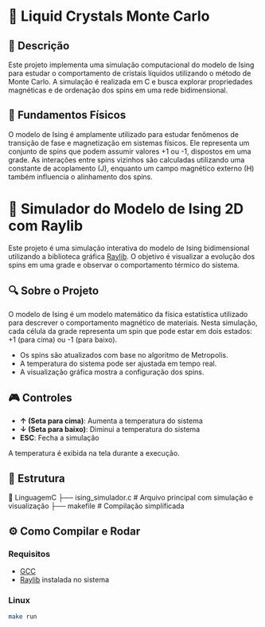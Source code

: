 # 💎 Liquid Crystals Monte Carlo

## 📝 Descrição
Este projeto implementa uma simulação computacional do modelo de Ising para estudar o comportamento de cristais líquidos utilizando o método de Monte Carlo. A simulação é realizada em C e busca explorar propriedades magnéticas e de ordenação dos spins em uma rede bidimensional.

## 🌌 Fundamentos Físicos
O modelo de Ising é amplamente utilizado para estudar fenômenos de transição de fase e magnetização em sistemas físicos. Ele representa um conjunto de spins que podem assumir valores +1 ou -1, dispostos em uma grade. As interações entre spins vizinhos são calculadas utilizando uma constante de acoplamento \(J\), enquanto um campo magnético externo \(H\) também influencia o alinhamento dos spins.

# 🧊 Simulador do Modelo de Ising 2D com Raylib

Este projeto é uma simulação interativa do modelo de Ising bidimensional utilizando a biblioteca gráfica [Raylib](https://www.raylib.com/). O objetivo é visualizar a evolução dos spins em uma grade e observar o comportamento térmico do sistema.

## 🔍 Sobre o Projeto

O modelo de Ising é um modelo matemático da física estatística utilizado para descrever o comportamento magnético de materiais. Nesta simulação, cada célula da grade representa um spin que pode estar em dois estados: +1 (para cima) ou -1 (para baixo).

- Os spins são atualizados com base no algoritmo de Metropolis.
- A temperatura do sistema pode ser ajustada em tempo real.
- A visualização gráfica mostra a configuração dos spins.

## 🎮 Controles

- **↑ (Seta para cima)**: Aumenta a temperatura do sistema  
- **↓ (Seta para baixo)**: Diminui a temperatura do sistema  
- **ESC**: Fecha a simulação  

A temperatura é exibida na tela durante a execução.

## 🧱 Estrutura

📁 LinguagemC
├── ising_simulador.c # Arquivo principal com simulação e visualização
├── makefile # Compilação simplificada

## ⚙️ Como Compilar e Rodar

### Requisitos

- [GCC](https://gcc.gnu.org/)
- [Raylib](https://github.com/raysan5/raylib) instalada no sistema

### Linux

```bash
make run

